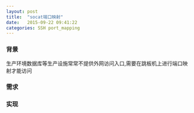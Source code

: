 ```yaml
---
layout: post
title:  "socat端口映射"
date:   2015-09-22 09:41:22
categories: SSH port_mapping
---
```


### 背景
生产环境数据库等生产设施常常不提供外网访问入口,需要在跳板机上进行端口映射才能访问

### 需求

### 实现
